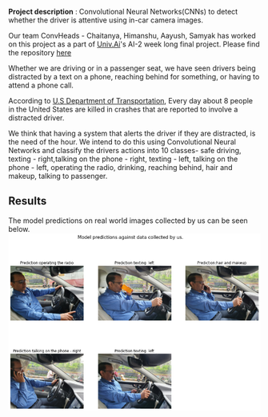 

**Project description** : Convolutional Neural Networks(CNNs) to detect whether the driver is attentive using in-car camera images.

Our team ConvHeads - Chaitanya, Himanshu, Aayush, Samyak has worked on this project as a part of [Univ.Ai](https://www.univ.ai/)'s AI-2 week long final project. Please find the repository [here](https://github.com/penguinKAL/Distracted-Driver-Detection-CNNs/)

Whether we are driving or in a passenger seat, we have seen drivers being distracted by a text on a phone, reaching behind for something, or having to attend a phone call.<br/>

According to [U.S Department of Transportation](https://crashstats.nhtsa.dot.gov/Api/Public/ViewPublication/812926), Every day about 8 people in the United States are killed in crashes that are reported to involve a distracted driver.

We think that having a system that alerts the driver if they are distracted, is the need of the hour. We intend to do this using Convolutional Neural Networks and classify the drivers actions into 10 classes- safe driving, texting - right,talking on the phone - right, texting - left, talking on the phone - left, operating the radio, drinking, reaching behind, hair and makeup, talking to passenger.

## Results
The model predictions on real world images collected by us can be seen below.
![predictions](imgs/predictions_realworld.png)
